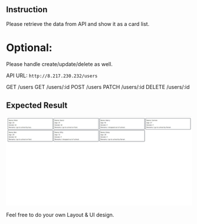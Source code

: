 ## Instruction
Please retrieve the data from API and show it as a card list.

# Optional:
Please handle create/update/delete as well.


API URL: `http://8.217.230.232/users`

GET    /users
GET    /users/:id
POST   /users
PATCH  /users/:id
DELETE /users/:id

## Expected Result 
![image not found](https://github.com/Kenzo800/interview-test-q/blob/main/expected_result.jpeg)

Feel free to do your own Layout & UI design.

